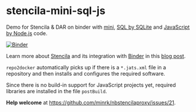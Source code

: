 # stencila-mini-sql-js

Demo for Stencila &amp; DAR on binder with [mini](https://www.r-project.org/), [SQL by SQLite](https://www.sqlite.org/lang.html) and [JavaScript by Node.js](https://nodejs.org/) code.

[![Binder](https://mybinder.org/badge.svg)](https://mybinder.org/v2/gh/binder-examples/stencila-mini-sql-js/master)

Learn more about [Stencila](https://stenci.la/) and its integration with [Binder](https://mybinder.org/) in this [blog post](https://elifesciences.org/labs/d42fe2b9/integrating-binder-and-stencila-the-building-blocks-to-increased-open-communication-and-transparency).

`repo2docker` automatically picks up if there is a `*.jats.xml` file in a repository and then installs and configures the required software.

Since there is no build-in support for JavaScript projects yet, required libraries are installed in the file `postBuild`.

**Help welcome** at https://github.com/minrk/nbstencilaproxy/issues/21.
